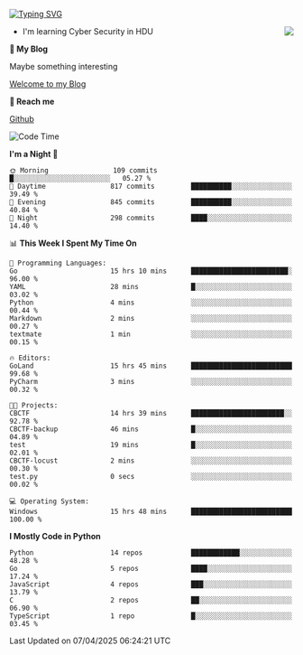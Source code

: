 [![Typing SVG](https://readme-typing-svg.herokuapp.com?font=Fira+Code&pause=1000&random=false&width=450&height=60&lines=Hello+%F0%9F%91%8B%F0%9F%8F%BB;I'm+JBNRZ)](https://git.io/typing-svg)

<a href="#">
  <img align="right" src="https://github-readme-stats.vercel.app/api?username=JBNRZ&show_icons=true&bg_color=15,f2f7fd,E0EAFC" />
</a>

- I'm learning Cyber Security in HDU

 **🌱 My Blog**

Maybe something interesting

[Welcome to my Blog](https://jbnrz.com.cn/)

 **💬 Reach me** 

[Github](https://github.com/JBNRZ)


<!--START_SECTION:waka-->
![Code Time](http://img.shields.io/badge/Code%20Time-1%2C105%20hrs%2038%20mins-blue)

**I'm a Night 🦉** 

```text
🌞 Morning                109 commits         █░░░░░░░░░░░░░░░░░░░░░░░░   05.27 % 
🌆 Daytime                817 commits         ██████████░░░░░░░░░░░░░░░   39.49 % 
🌃 Evening                845 commits         ██████████░░░░░░░░░░░░░░░   40.84 % 
🌙 Night                  298 commits         ████░░░░░░░░░░░░░░░░░░░░░   14.40 % 
```


📊 **This Week I Spent My Time On** 

```text
💬 Programming Languages: 
Go                       15 hrs 10 mins      ████████████████████████░   96.00 % 
YAML                     28 mins             █░░░░░░░░░░░░░░░░░░░░░░░░   03.02 % 
Python                   4 mins              ░░░░░░░░░░░░░░░░░░░░░░░░░   00.44 % 
Markdown                 2 mins              ░░░░░░░░░░░░░░░░░░░░░░░░░   00.27 % 
textmate                 1 min               ░░░░░░░░░░░░░░░░░░░░░░░░░   00.15 % 

🔥 Editors: 
GoLand                   15 hrs 45 mins      █████████████████████████   99.68 % 
PyCharm                  3 mins              ░░░░░░░░░░░░░░░░░░░░░░░░░   00.32 % 

🐱‍💻 Projects: 
CBCTF                    14 hrs 39 mins      ███████████████████████░░   92.78 % 
CBCTF-backup             46 mins             █░░░░░░░░░░░░░░░░░░░░░░░░   04.89 % 
test                     19 mins             █░░░░░░░░░░░░░░░░░░░░░░░░   02.01 % 
CBCTF-locust             2 mins              ░░░░░░░░░░░░░░░░░░░░░░░░░   00.30 % 
test.py                  0 secs              ░░░░░░░░░░░░░░░░░░░░░░░░░   00.02 % 

💻 Operating System: 
Windows                  15 hrs 48 mins      █████████████████████████   100.00 % 
```

**I Mostly Code in Python** 

```text
Python                   14 repos            ████████████░░░░░░░░░░░░░   48.28 % 
Go                       5 repos             ████░░░░░░░░░░░░░░░░░░░░░   17.24 % 
JavaScript               4 repos             ███░░░░░░░░░░░░░░░░░░░░░░   13.79 % 
C                        2 repos             ██░░░░░░░░░░░░░░░░░░░░░░░   06.90 % 
TypeScript               1 repo              █░░░░░░░░░░░░░░░░░░░░░░░░   03.45 % 
```




 Last Updated on 07/04/2025 06:24:21 UTC
<!--END_SECTION:waka-->
